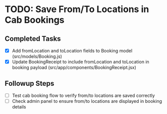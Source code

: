 # TODO: Save From/To Locations in Cab Bookings

## Completed Tasks
- [x] Add fromLocation and toLocation fields to Booking model (src/models/Booking.js)
- [x] Update BookingReceipt to include fromLocation and toLocation in booking payload (src/app/components/BookingReceipt.jsx)

## Followup Steps
- [ ] Test cab booking flow to verify from/to locations are saved correctly
- [ ] Check admin panel to ensure from/to locations are displayed in booking details
